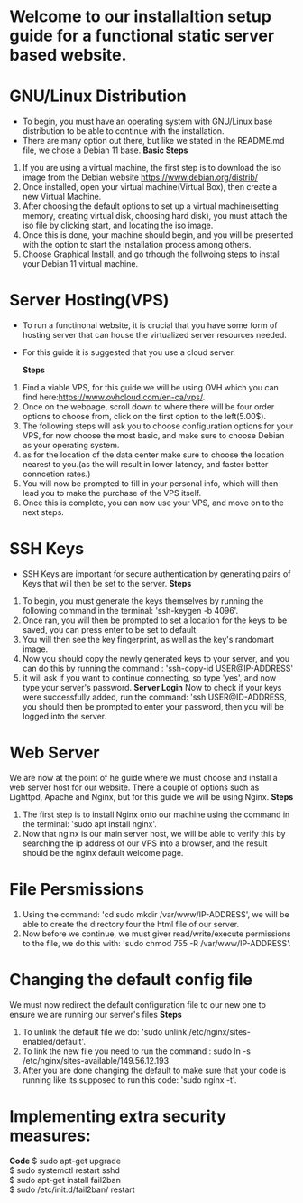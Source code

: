 # Welcome to our installaltion setup guide for a functional static server based website. 

# GNU/Linux Distribution
- To begin, you must have an operating system with GNU/Linux base distribution to be able to continue with the installation.
- There are many option out there, but like we stated in the README.md file, we chose a Debian 11 base.
 **Basic Steps**
1. If you are using a virtual machine, the first step is to download the iso image from the Debian website https://www.debian.org/distrib/
2. Once installed, open your virtual machine(Virtual Box), then create a new Virtual Machine.
3. After choosing the default options to set up a virtual machine(setting memory, creating virtual disk, choosing hard disk), you must attach the iso file by clicking start, and locating the iso image.
4. Once this is done, your machine should begin, and you will be presented with the option to start the installation process among others.
5. Choose Graphical Install, and go trhough the follwoing steps to install your Debian 11 virtual machine.

# Server Hosting(VPS)
- To run a functinonal website, it is crucial that you have some form of hosting server that can house the virtualized server resources needed.
- For this guide it is suggested that you use a cloud server. 

   **Steps**
1. Find a viable VPS, for this guide we will be using OVH which you can find here:https://www.ovhcloud.com/en-ca/vps/.
2. Once on the webpage, scroll down to where there will be four order options to choose from, click on the first option to the left(5.00$).
3. The following steps will ask you to choose configuration  options for your VPS, for now choose the most basic, and make sure to choose Debian as your operating system.
4. as for the location of the data center make sure to choose the location nearest to you.(as the will result in lower latency, and faster better conncetion rates.)
5. You will now be prompted to fill in your personal info, which will then lead you to make the purchase of the VPS itself.
6. Once this is complete, you can now use your VPS, and move on to the next steps.

# SSH Keys
- SSH Keys are important for secure authentication by generating pairs of Keys that will then be set to the server.
   **Steps**
1. To begin, you must generate the keys themselves by running the following command in the terminal: 'ssh-keygen -b 4096'.
2. Once ran, you will then be prompted to set a location for the keys to be saved, you can press enter to be set to default.
3. You will then see the key fingerprint, as well as the key's randomart image.
4. Now you should copy the newly generated keys to your server, and you can do this by running the command : 'ssh-copy-id USER@IP-ADDRESS'
5. it will ask if you want to continue connecting, so type 'yes', and now type your server's password.
   **Server Login**
 Now to check if your keys were successfully added, run the command: 'ssh USER@ID-ADDRESS, you should then be prompted to enter your password, then you will be logged into the server.
 
  # Web Server
  We are now at the point of he guide where we must choose and install a web server host for our website. There a couple of options such as Lighttpd, Apache and Nginx, but for this guide we will be using Nginx. 
    **Steps**
  1. The first step is to install Nginx onto our machine using the command in the terminal: 'sudo apt install nginx'.
  2. Now that nginx is our main server host, we will be able to verify this by searching the ip address of our VPS into a browser, and the result should be the nginx default welcome page.
  
  # File Persmissions
  1. Using the command: 'cd sudo mkdir /var/www/IP-ADDRESS', we will be able to create the directory four the html file of our server.
  2. Now before we continue, we must giver read/write/execute permissions to the file, we do this with: 'sudo chmod 755 -R /var/www/IP-ADDRESS'.

  # Changing the default config file
  We must now redirect the default configuration file to our new one to ensure we are running our server's files
   **Steps**
  1. To unlink the default file we do: 'sudo unlink /etc/nginx/sites-enabled/default'.
  2. To link the new file you need to run the command : sudo ln -s /etc/nginx/sites-available/149.56.12.193
  3. After you are done changing the default to make sure that your code is running like its supposed to run this code: 'sudo nginx -t'. 

  # Implementing extra security measures:

   **Code**
  $ sudo apt-get upgrade\
  $ sudo systemctl restart sshd\
  $ sudo apt-get install fail2ban\
  $ sudo /etc/init.d/fail2ban/ restart




    
